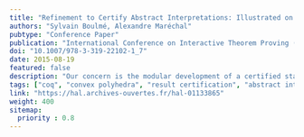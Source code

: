 ```yaml
---
title: "Refinement to Certify Abstract Interpretations: Illustrated on Linearization for Polyhedra"
authors: "Sylvain Boulmé, Alexandre Maréchal"
pubtype: "Conference Paper"
publication: "International Conference on Interactive Theorem Proving (ITP)"
doi: "10.1007/978-3-319-22102-1_7"
date: 2015-08-19
featured: false
description: "Our concern is the modular development of a certified static analyzer in Coq: we extend a certified abstract domain of convex polyhedra with a linearization procedure approximating polynomial expressions. In order to help such a development, we propose a proof framework, embedded in Coq, that implements a refinement calculus."
tags: ["coq", "convex polyhedra", "result certification", "abstract interpretation", "linearization"]
link: "https://hal.archives-ouvertes.fr/hal-01133865"
weight: 400
sitemap:
  priority : 0.8
---
```

